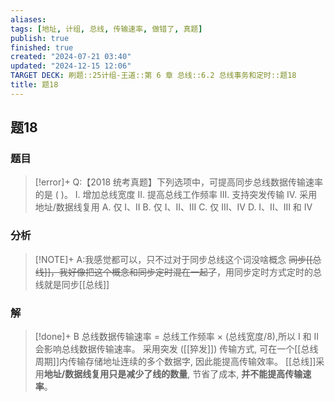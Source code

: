```yaml
---
aliases: 
tags: [地址, 计组, 总线, 传输速率, 做错了, 真题]
publish: true
finished: true
created: "2024-07-21 03:40"
updated: "2024-12-15 12:06"
TARGET DECK: 刷题::25计组-王道::第 6 章 总线::6.2 总线事务和定时::题18
title: 题18
---
```

## 题18
### 题目
> [!error]+
> Q:【2018 统考真题】下列选项中，可提高同步总线数据传输速率的是 ( )。
> I. 增加总线宽度 
> II. 提高总线工作频率 
> III. 支持突发传输
> IV. 采用地址/数据线复用
> A. 仅 I、II 
> B. 仅 I、II、III 
> C. 仅 III、IV 
> D. I、II、III 和 IV
### 分析
> [!NOTE]+
> A:我感觉都可以，只不过对于同步总线这个词没啥概念
> ~~同步[[总线]]，我好像把这个概念和同步定时混在一起了~~，用同步定时方式定时的总线就是同步[[总线]]
### 解
> [!done]+
> B
> 总线数据传输速率 $=$ 总线工作频率 $\times$ (总线宽度/8),所以 I 和 II 会影响总线数据传输速率。 
> 采用突发 ([[猝发]]) 传输方式, 可在一个[[总线周期]]内传输存储地址连续的多个数据字, 因此能提高传输效率。
> [[总线]]采用**地址/数据线复用只是减少了线的数量**, 节省了成本, **并不能提高传输速率**。
<!--ID: 1723805554125-->